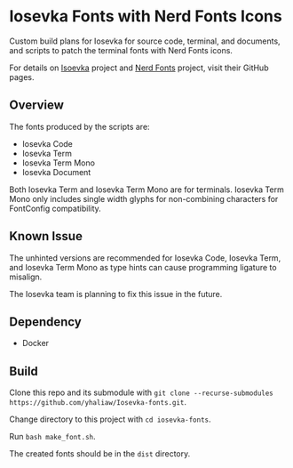 # Iosevka Fonts with Nerd Fonts Icons
Custom build plans for Iosevka for source code, terminal, and documents, and scripts to patch the terminal fonts with Nerd Fonts icons.

For details on [Isoevka](https://github.com/be5invis/Iosevka) project and [Nerd Fonts](https://github.com/ryanoasis/nerd-fonts) project, visit their GitHub pages.


## Overview
The fonts produced by the scripts are:
* Iosevka Code
* Iosevka Term
* Iosevka Term Mono
* Iosevka Document

Both Iosevka Term and Iosevka Term Mono are for terminals. Iosevka Term Mono only includes single width glyphs for non-combining characters for FontConfig compatibility.

## Known Issue
The unhinted versions are recommended for Iosevka Code, Iosevka Term, and Iosevka Term Mono as type hints can cause programming ligature to misalign.

The Iosevka team is planning to fix this issue in the future.

## Dependency
* Docker

## Build
Clone this repo and its submodule with `git clone --recurse-submodules https://github.com/yhaliaw/Iosevka-fonts.git`.

Change directory to this project with  `cd iosevka-fonts`.

Run `bash make_font.sh`.

The created fonts should be in the `dist` directory.
